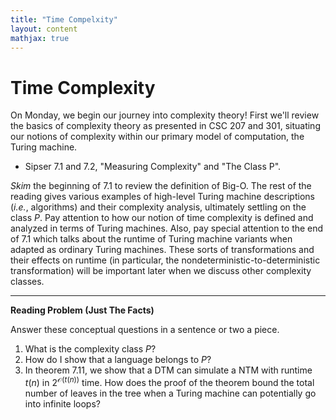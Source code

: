 ```yaml
---
title: "Time Compelxity"
layout: content
mathjax: true
---
```


# Time Complexity

On Monday, we begin our journey into complexity theory!
First we'll review the basics of complexity theory as presented in CSC 207 and 301, situating our notions of complexity within our primary model of computation, the Turing machine.

* Sipser 7.1 and 7.2, "Measuring Complexity" and "The Class P".

*Skim* the beginning of 7.1 to review the definition of Big-O.
The rest of the reading gives various examples of high-level Turing machine descriptions (*i.e.*, algorithms) and their complexity analysis, ultimately settling on the class $P$.
Pay attention to how our notion of time complexity is defined and analyzed in terms of Turing machines.
Also, pay special attention to the end of 7.1 which talks about the runtime of Turing machine variants when adapted as ordinary Turing machines.
These sorts of transformations and their effects on runtime (in particular, the nondeterministic-to-deterministic transformation) will be important later when we discuss other complexity classes.

---

**Reading Problem (Just The Facts)**

Answer these conceptual questions in a sentence or two a piece.

1. What is the complexity class $P$?
2. How do I show that a language belongs to $P$?
3. In theorem 7.11, we show that a DTM can simulate a NTM with runtime $t(n)$ in $2^{\mathcal{O}(t(n))}$ time.
   How does the proof of the theorem bound the total number of leaves in the tree when a Turing machine can potentially go into infinite loops?
